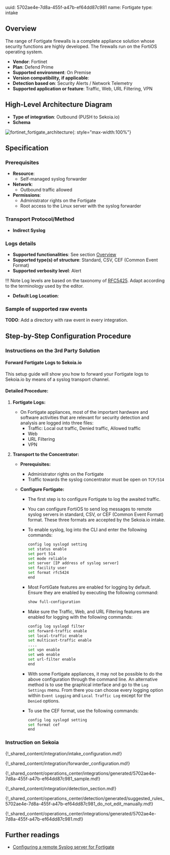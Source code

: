 uuid: 5702ae4e-7d8a-455f-a47b-ef64dd87c981
name: Fortigate
type: intake

## Overview

The range of Fortigate firewalls is a complete appliance solution whose security functions are highly developed. The firewalls run on the FortiOS operating system.

- **Vendor**: Fortinet
- **Plan**: Defend Prime
- **Supported environment**: On Premise
- **Version compatibility, if applicable**:
- **Detection based on**: Security Alerts / Network Telemetry
- **Supported application or feature**: Traffic, Web, URL Filtering, VPN

## High-Level Architecture Diagram

- **Type of integration**: Outbound (PUSH to Sekoia.io)
- **Schema**

![fortinet_fortigate_architecture](/assets/integration/fortinet_fortigate_architecture.png){: style="max-width:100%"}

## Specification

### Prerequisites

- **Resource**:
    - Self-managed syslog forwarder
- **Network**:
    - Outbound traffic allowed
- **Permissions**:
    - Administrator rights on the Fortigate
    - Root access to the Linux server with the syslog forwarder

### Transport Protocol/Method

- **Indirect Syslog**

### Logs details

- **Supported functionalities**: See section [Overview](#overview)
- **Supported type(s) of structure**: Standard, CSV, CEF (Common Event Format)
- **Supported verbosity level**: Alert

!!! Note
    Log levels are based on the taxonomy of [RFC5425](https://datatracker.ietf.org/doc/html/rfc5424). Adapt according to the terminology used by the editor.

- **Default Log Location**:

### Sample of supported raw events

**TODO**: Add a directory with raw event in every integration.

## Step-by-Step Configuration Procedure

### Instructions on the 3rd Party Solution

#### Forward Fortigate Logs to Sekoia.io

This setup guide will show you how to forward your Fortigate logs to Sekoia.io by means of a syslog transport channel.

#### Detailed Procedure:

1. **Fortigate Logs:**
    - On Fortigate appliances, most of the important hardware and software activities that are relevant for security detection and analysis are logged into three files:
      - Traffic: Local out traffic, Denied traffic, Allowed traffic
      - Web
      - URL Filtering
      - VPN

2. **Transport to the Concentrator:**

    - **Prerequisites:**
      - Administrator rights on the Fortigate
      - Traffic towards the syslog concentrator must be open on `TCP/514`

    - **Configure Fortigate:**
      - The first step is to configure Fortigate to log the awaited traffic.
      - You can configure FortiOS to send log messages to remote syslog servers in standard, CSV, or CEF (Common Event Format) format. These three formats are accepted by the Sekoia.io intake.
      - To enable syslog, log into the CLI and enter the following commands:

        ```bash
        config log syslogd setting
        set status enable
        set port 514
        set mode reliable
        set server [IP address of syslog server]
        set facility user
        set format rfc5424
        end
        ```

      - Most FortiGate features are enabled for logging by default. Ensure they are enabled by executing the following command:

        ```bash
        show full-configuration
        ```

      - Make sure the Traffic, Web, and URL Filtering features are enabled for logging with the following commands:

        ```bash
        config log syslogd filter
        set forward-traffic enable
        set local-traffic enable
        set multicast-traffic enable
        ....
        set vpn enable
        set web enable
        set url-filter enable
        end
        ```

      - With some Fortigate appliances, it may not be possible to do the above configuration through the command line. An alternative method is to use the graphical interface and go to the `Log Settings` menu. From there you can choose every logging option within `Event Logging` and `Local Traffic Log` except for the `Denied` options.

      - To use the CEF format, use the following commands:

        ```bash
        config log syslogd setting
        set format cef
        end
        ```

### Instruction on Sekoia

{!_shared_content/integration/intake_configuration.md!}

{!_shared_content/integration/forwarder_configuration.md!}

{!_shared_content/operations_center/integrations/generated/5702ae4e-7d8a-455f-a47b-ef64dd87c981_sample.md!}

{!_shared_content/integration/detection_section.md!}

{!_shared_content/operations_center/detection/generated/suggested_rules_5702ae4e-7d8a-455f-a47b-ef64dd87c981_do_not_edit_manually.md!}

{!_shared_content/operations_center/integrations/generated/5702ae4e-7d8a-455f-a47b-ef64dd87c981.md!}

## Further readings

- [Configuring a remote Syslog server for Fortigate](https://support.fortinet.com/)